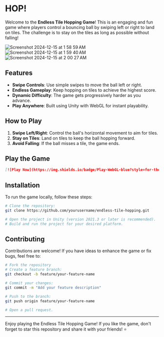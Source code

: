 # HOP!

Welcome to the **Endless Tile Hopping Game**! This is an engaging and fun game where players control a bouncing ball by swiping left or right to land on tiles. The challenge is to stay on the tiles as long as possible without falling!

![Screenshot 2024-12-15 at 1 58 59 AM](https://github.com/user-attachments/assets/c2a7a507-0cd1-4f62-8cdc-d644f8810310)
![Screenshot 2024-12-15 at 1 59 40 AM](https://github.com/user-attachments/assets/15261047-9ce5-4abb-b7db-0cf5c16c55fa)
![Screenshot 2024-12-15 at 2 00 27 AM](https://github.com/user-attachments/assets/8e80f5a2-433e-4597-9a35-0d93c7e4bcb9)


## Features

- **Swipe Controls**: Use simple swipes to move the ball left or right.
- **Endless Gameplay**: Keep hopping on tiles to achieve the highest score.
- **Dynamic Difficulty**: The game gets progressively harder as you advance.
- **Play Anywhere**: Built using Unity with WebGL for instant playability.

## How to Play

1. **Swipe Left/Right**: Control the ball's horizontal movement to aim for tiles.
2. **Stay on Tiles**: Land on tiles to keep the ball hopping forward.
3. **Avoid Falling**: If the ball misses a tile, the game ends.

## Play the Game

```markdown
[![Play Now](https://img.shields.io/badge/Play-WebGL-blue?style=for-the-badge&logo=googlechrome)](https://your-webgl-link-here.com)
```

## Installation

To run the game locally, follow these steps:

```bash
# Clone the repository:
git clone https://github.com/yourusername/endless-tile-hopping.git

# Open the project in Unity (version 2021.3 or later is recommended).
# Build and run the project for your desired platform.
```

## Contributing

Contributions are welcome! If you have ideas to enhance the game or fix bugs, feel free to:

```bash
# Fork the repository
# Create a feature branch:
git checkout -b feature/your-feature-name

# Commit your changes:
git commit -m "Add your feature description"

# Push to the branch:
git push origin feature/your-feature-name

# Open a pull request.
```

---

Enjoy playing the Endless Tile Hopping Game! If you like the game, don't forget to star this repository and share it with your friends! ⭐

